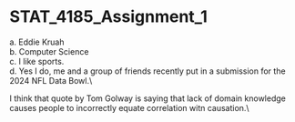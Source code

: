 # STAT_4185_Assignment_1
a. Eddie Kruah\
b. Computer Science\
c. I like sports.\
d. Yes I do, me and a group of friends recently put in a submission for the 2024 NFL Data Bowl.\

I think that quote by Tom Golway is saying that lack of domain knowledge causes people to incorrectly equate correlation witn causation.\
